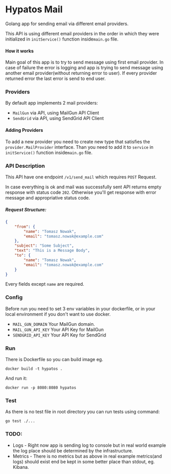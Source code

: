 # Hypatos Mail

Golang app for sending email via different email providers.

This API is using different email providers in the order in which they were initialized in `initService()` function inside`main.go` file.
#### How it works
Main goal of this app is to try to send message using first email provider. In case of failure the error is logging and app is trying to send message using another email provider(without returning error to user). If every provider returned error the last error is send to end user.

### Providers

By default app implements 2 mail providers:
 - `MailGun` via API, using MailGun API Client
 - `SendGrid` via API, using SendGrid API Client
 
#### Adding Providers
To add a new provider you need to create new type that satisfies the `provider.MailProvider` interface. Than you need to add it to `service` in `initService()` function inside`main.go` file. 

### API Description
This API have one endpoint `/v1/send_mail` which requires `POST` Request.

In case everything is ok and mail was successfully sent API returns empty response with status code `202`. Otherwise you'll get response with error message and appropriative status code.
##### Request Structure:
```json
{ 
    "from": {
        "name": "Tomasz Nowak", 
        "email": "tomasz.nowak@example.com" 
    },
    "subject": "Some Subject",
    "text": "This is a Message Body",
    "to": {
        "name": "Tomasz Nowak",
        "email": "tomasz.nowak@example.com"
    }
}
```
Every fields except `name` are required.

### Config
Before run you need to set 3 env variables in your dockerfile, or in your local environment if you don't want to use docker.
 - `MAIL_GUN_DOMAIN` Your MailGun domain.
 - `MAIL_GUN_API_KEY` Your API Key for MailGun
 - `SENDGRID_API_KEY` Your API Key for SendGrid

### Run
There is Dockerfile so you can build image eg.
```
docker build -t hypatos .
```
And run it:
```
docker run -p 8080:8080 hypatos
```

### Test
As there is no test file in root directory you can run tests using command:
```
go test ./...
```
### TODO:
- Logs - Right now app is sending log to console but in real world example the log place should be determined by the infrastructure.
- Metrics - There is no metrics but as above in real example metrics(and logs) should exist end be kept in some better place than stdout, eg. Kibana.